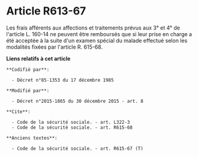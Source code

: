 # Article R613-67

Les frais afférents aux affections et traitements prévus aux 3° et 4° de l'article L. 160-14 ne peuvent être remboursés que
si leur prise en charge a été acceptée à la suite d'un examen spécial du malade effectué selon les modalités fixées par
l'article R. 615-68.

**Liens relatifs à cet article**

	**Codifié par**:

	  - Décret n°85-1353 du 17 décembre 1985

	**Modifié par**:

	  - Décret n°2015-1865 du 30 décembre 2015 - art. 8

	**Cite**:

	  - Code de la sécurité sociale. - art. L322-3
	  - Code de la sécurité sociale. - art. R615-68

	**Anciens textes**:

	  - Code de la sécurité sociale. - art. R615-67 (T)
